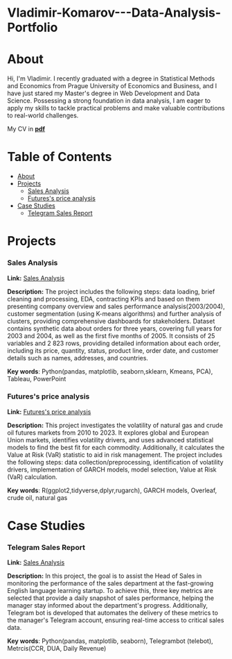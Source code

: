 # Vladimir-Komarov---Data-Analysis-Portfolio

# About 

Hi, I'm Vladimir. I recently graduated with a degree in Statistical Methods and Economics from Prague University of Economics and Business, and I have just stared my Master's degree in Web Development and Data Science. Possessing a strong foundation in data analysis, I am eager to apply my skills to tackle practical problems and make valuable contributions to real-world challenges.

My CV in [**pdf**](https://github.com/BuravV/Vladimir-Komarov---Data-Analysis-Portfolio/blob/main/cv_komarov_vladimir.pdf)

# Table of Contents
- [About](#section-1)
- [Projects](#section-2)
  - [Sales Analysis](#subsection-21)
  - [Futures's price analysis](#subsection-22)
- [Case Studies](#section-3)
  - [Telegram Sales Report](#subsection-31)
<!-- The rest of your content goes here -->


# Projects

### Sales Analysis

**Link:** [Sales Analysis](https://github.com/BuravV/Vladimir-Komarov---Data-Analysis-Portfolio/tree/main/Sales%20Analysis)

**Description:**  The project includes the following steps: data loading, brief cleaning and processing, EDA, contracting KPIs and based on them presenting company overview and sales performance analysis(2003/2004), customer segmentation (using K-means algorithms) and further analysis of clusters, providing comprehensive dashboards for stakeholders. Dataset contains synthetic data about orders for  three years, covering full years for 2003 and 2004, as well as the first five months of 2005. It consists of 25 variables and 2 823 rows, providing detailed information about each order, including its price, quantity, status, product line, order date, and customer details such as names, addresses, and countries.

**Key words**: Python(pandas, matplotlib, seaborn,sklearn, Kmeans, PCA), Tableau, PowerPoint  

### Futures's price analysis 

**Link:** [Futures's price analysis](https://github.com/BuravV/Vladimir-Komarov---Data-Analysis-Portfolio/tree/main/Futures's%20price%20analysis)

**Description:** This project investigates the volatility of natural gas and crude oil futures markets from 2010 to 2023. It explores global and European Union markets, identifies volatility drivers, and uses advanced statistical models to find the best fit for each commodity. Additionally, it calculates the Value at Risk (VaR) statistic to aid in risk management. The project includes the following steps: data collection/preprocessing, identification of volatility drivers, implementation of GARCH models, model selection, Value at Risk (VaR) calculation.

**Key words**: R(ggplot2,tidyverse,dplyr,rugarch), GARCH models, Overleaf, crude oil, natural gas

# Case Studies

### Telegram Sales Report 

**Link:** [Sales Analysis]([https://github.com/BuravV/Vladimir-Komarov---Data-Analysis-Portfolio/tree/main/Sales%20Analysis](https://github.com/BuravV/Vladimir-Komarov---Data-Analysis-Portfolio/tree/main/Telegram%20Sales%20Report))

**Description:** In this project, the goal is to assist the Head of Sales in monitoring the performance of the sales department at the fast-growing English language learning startup. To achieve this, three key metrics are selected that provide a daily snapshot of sales performance, helping the manager stay informed about the department's progress. Additionally, Telegram bot is developed that automates the delivery of these metrics to the manager's Telegram account, ensuring real-time access to critical sales data. 

**Key words**: Python(pandas, matplotlib, seaborn), Telegrambot (telebot), Metrcis(CCR, DUA, Daily Revenue)
